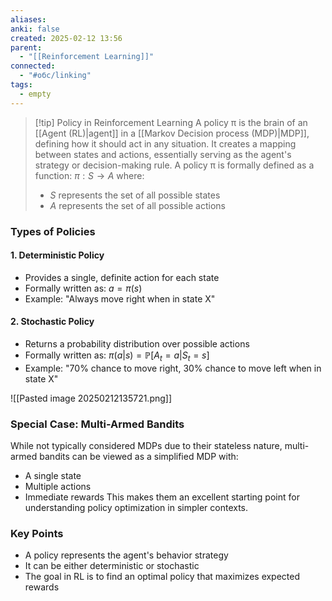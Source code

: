 ```yaml
---
aliases: 
anki: false
created: 2025-02-12 13:56
parent:
  - "[[Reinforcement Learning]]"
connected:
  - "#обс/linking"
tags:
  - empty
---
```

> [!tip] Policy in Reinforcement Learning
A policy π is the brain of an [[Agent (RL)|agent]] in a [[Markov Decision process (MDP)|MDP]], defining how it should act in any situation. It creates a mapping between states and actions, essentially serving as the agent's strategy or decision-making rule.
A policy π is formally defined as a function:
$\pi: S \rightarrow A$
where:
> - $S$ represents the set of all possible states
> - $A$ represents the set of all possible actions

### Types of Policies

#### 1. Deterministic Policy
- Provides a single, definite action for each state
- Formally written as: $a = \pi(s)$
- Example: "Always move right when in state X"

#### 2. Stochastic Policy
- Returns a probability distribution over possible actions
- Formally written as: $\pi(a|s) = \mathbb{P}[A_t = a | S_t = s]$
- Example: "70% chance to move right, 30% chance to move left when in state X"

![[Pasted image 20250212135721.png]]

### Special Case: Multi-Armed Bandits
While not typically considered MDPs due to their stateless nature, multi-armed bandits can be viewed as a simplified MDP with:
- A single state
- Multiple actions
- Immediate rewards
This makes them an excellent starting point for understanding policy optimization in simpler contexts.

### Key Points
- A policy represents the agent's behavior strategy
- It can be either deterministic or stochastic
- The goal in RL is to find an optimal policy that maximizes expected rewards

